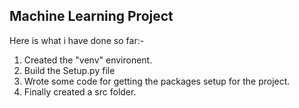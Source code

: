 ## Machine Learning Project 

Here is what i have done so far:-

1. Created the "venv" environent.
2. Build the Setup.py file
3. Wrote some code for getting the packages setup for the project.
4. Finally created a src folder.    